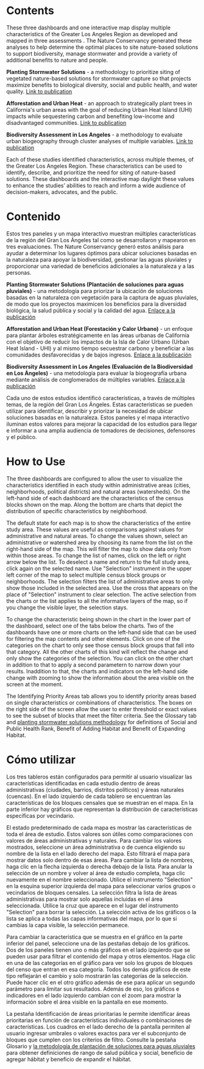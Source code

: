 # Contents


These three dashboards and one interactive map display multiple characteristics of the Greater Los Angeles Region as developed and mapped in three assessments . The Nature Conservancy generated these analyses to help determine the optimal places to site nature-based solutions to support biodiversity, manage stormwater and provide a variety of additional benefits to nature and people.


**Planting Stormwater Solutions** - a methodology to prioritize siting of vegetated nature-based solutions for stormwater capture so that projects maximize benefits to biological diversity, social and public health, and water quality. [Link to publication](https://www.scienceforconservation.org/products/planting-stormwater-solutions-methodology)

**Afforestation and Urban Heat** - an approach to strategically plant trees in California's urban areas with the goal of reducing Urban Heat Island (UHI) impacts while sequestering carbon and benefiting low-income and disadvantaged communities. [Link to publication]( https://www.sciencedirect.com/science/article/abs/pii/S2210670722001536)

**Biodiversity Assessment in Los Angeles** - a methodology to evaluate urban biogeography through cluster analyses of multiple variables. [Link to publication](https://www.scienceforconservation.org/products/BAILA)

Each of these studies identified characteristics, across multiple themes, of the Greater Los Angeles Region. These characteristics can be used to identify, describe, and prioritize the need for siting of nature-based solutions. These dashboards and the interactive map daylight these values to enhance the studies’ abilities to reach and inform a wide audience of decision-makers, advocates, and the public.

# Contenido


Estos tres paneles y un mapa interactivo muestran múltiples características de la región del Gran Los Ángeles tal como se desarrollaron y mapearon en tres evaluaciones. The Nature Conservancy generó estos análisis para ayudar a determinar los lugares óptimos para ubicar soluciones basadas en la naturaleza para apoyar la biodiversidad, gestionar las aguas pluviales y proporcionar una variedad de beneficios adicionales a la naturaleza y a las personas.

**Planting Stormwater Solutions (Plantación de soluciones para aguas pluviales)** - una metodología para priorizar la ubicación de soluciones basadas en la naturaleza con vegetación para la captura de aguas pluviales, de modo que los proyectos maximicen los beneficios para la diversidad biológica, la salud pública y social y la calidad del agua. [Enlace a la publicación](https://www.scienceforconservation.org/products/planting-stormwater-solutions-methodology)

**Afforestation and Urban Heat (Forestación y Calor Urbano)** -  un enfoque para plantar árboles estratégicamente en las áreas urbanas de California con el objetivo de reducir los impactos de la Isla de Calor Urbano (Urban Heat Island - UHI) y al mismo tiempo secuestrar carbono y beneficiar a las comunidades desfavorecidas y de bajos ingresos. [Enlace a la publicación]( https://www.sciencedirect.com/science/article/abs/pii/S2210670722001536)

**Biodiversity Assessment in Los Angeles (Evaluación de la Biodiversidad en Los Ángeles)** - una metodología para evaluar la biogeografía urbana mediante análisis de conglomerados de múltiples variables. [Enlace a la publicación](https://www.scienceforconservation.org/products/BAILA)

Cada uno de estos estudios identificó características, a través de múltiples temas, de la región del Gran Los Ángeles. Estas características se pueden utilizar para identificar, describir y priorizar la necesidad de ubicar soluciones basadas en la naturaleza. Estos paneles y el mapa interactivo iluminan estos valores para mejorar la capacidad de los estudios para llegar e informar a una amplia audiencia de tomadores de decisiones, defensores y el público.


# How to Use


The three dashboards are configured to allow the user to visualize the characteristics identified in each study within administrative areas (cities, neighborhoods, political districts) and natural areas (watersheds).  On the left-hand side of each dashboard are the characteristics of the census blocks shown on the map. Along the bottom are charts that depict the distribution of specific characteristics by neighborhood.


The default state for each map is to show the characteristics of the entire study area. These values are useful as comparisons against values for administrative and natural areas. To change the values shown, select an administrative or watershed area by choosing its name from the list on the right-hand side of the map. This will filter the map to show data only from within those areas. To change the list of names, click on the left or right arrow below the list.  To deselect a name and return to the full study area, click again on the selected name. Use "Selection" instrument in the upper left corner of the map to select multiple census block groups or neighborhoods. The selection filters the list of administrative areas to only show those included in the selected area. Use the cross that appears on the place of "Selection" instrument to clear selection. The active selection from the charts or the list applies to all the informative layers of the map, so if you change the visible layer, the selection stays. 

To change the characteristic being shown in the chart in the lower part of the dashboard, select one of the tabs below the charts. Two of the dashboards have one or more charts on the left-hand side that can be used for filtering the map contents and other elements. Click on one of the categories on the chart to only see those census block groups that fall into that category. All the other charts of this kind will reflect the change and only show the categories of the selection. You can click on the other chart in addition to that to apply a second parametern to narrow down your results. Inaddition to that, the charts and indicators on the left-hand side change with zooming to show the information about the area visible on the screen at the moment.  


The Identifying Priority Areas tab allows you to identify priority areas based on single characteristics or combinations of characteristics. The boxes on the right side of the screen allow the user to enter threshold or exact values to see the subset of blocks that meet the filter criteria. See the Glossary tab and 
  <a href="https://www.scienceforconservation.org/products/planting-stormwater-solutions-methodology">planting stormwater solutions methodology</a> for definitions of Social and Public Health Rank, Benefit of Adding Habitat and Benefit of Expanding Habitat. 


# Cómo utilizar

Los tres tableros están configurados para permitir al usuario visualizar las características identificadas en cada estudio dentro de áreas administrativas (ciudades, barrios, distritos políticos) y áreas naturales (cuencas). En el lado izquierdo de cada tablero se encuentran las características de los bloques censales que se muestran en el mapa. En la parte inferior hay gráficos que representan la distribución de características específicas por vecindario.


El estado predeterminado de cada mapa es mostrar las características de toda el área de estudio. Estos valores son útiles como comparaciones con valores de áreas administrativas y naturales. Para cambiar los valores mostrados, seleccione un área administrativa o de cuenca eligiendo su nombre de la lista en el lado derecho del mapa. Esto filtrará el mapa para mostrar datos solo dentro de esas áreas. Para cambiar la lista de nombres, haga clic en la flecha izquierda o derecha debajo de la lista. Para anular la selección de un nombre y volver al área de estudio completa, haga clic nuevamente en el nombre seleccionado. Utilice el instrumento "Selection" en la esquina superior izquierda del mapa para seleccionar varios grupos o vecindarios de bloques censales. La selección filtra la lista de áreas administrativas para mostrar solo aquellas incluidas en el área seleccionada. Utilice la cruz que aparece en el lugar del instrumento "Selection" para borrar la selección. La selección activa de los gráficos o la lista se aplica a todas las capas informativas del mapa, por lo que si cambias la capa visible, la selección permanece.

Para cambiar la característica que se muestra en el gráfico en la parte inferior del panel, seleccione una de las pestañas debajo de los gráficos. Dos de los paneles tienen uno o más gráficos en el lado izquierdo que se pueden usar para filtrar el contenido del mapa y otros elementos. Haga clic en una de las categorías en el gráfico para ver solo los grupos de bloques del censo que entran en esa categoría. Todos los demás gráficos de este tipo reflejarán el cambio y solo mostrarán las categorías de la selección. Puede hacer clic en el otro gráfico además de ese para aplicar un segundo parámetro para limitar sus resultados. Además de eso, los gráficos e indicadores en el lado izquierdo cambian con el zoom para mostrar la información sobre el área visible en la pantalla en ese momento.


La pestaña Identificación de áreas prioritarias le permite identificar áreas prioritarias en función de características individuales o combinaciones de características. Los cuadros en el lado derecho de la pantalla permiten al usuario ingresar umbrales o valores exactos para ver el subconjunto de bloques que cumplen con los criterios de filtro. Consulte la pestaña Glosario y <a href="https://www.scienceforconservation.org/products/planting-stormwater-solutions-methodology">la metodología de plantación de soluciones para aguas pluviales</a> para obtener definiciones de rango de salud pública y social, beneficio de agregar hábitat y beneficio de expandir el hábitat.

  
